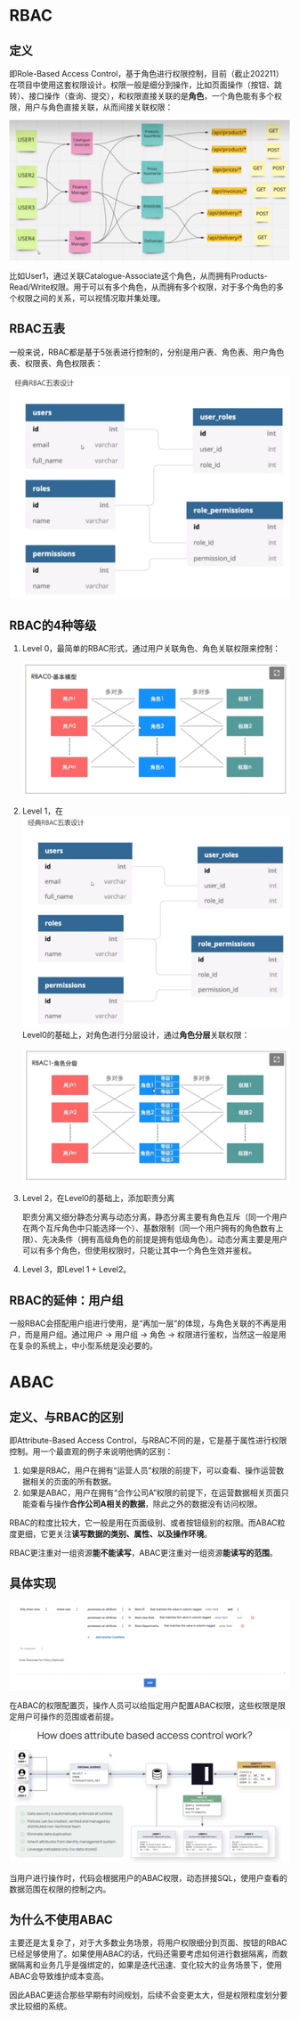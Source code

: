 # RBAC

## 定义

即Role-Based Access Control，基于角色进行权限控制，目前（截止202211）在项目中使用这套权限设计。权限一般是细分到操作，比如页面操作（按钮、跳转）、接口操作（查询、提交），和权限直接关联的是**角色**，一个角色能有多个权限，用户与角色直接关联，从而间接关联权限：

![image-20221126165930675](markdown-img/20-权限设计-RBAC和ABAC的概念与区别.assets/image-20221126165930675.png)

比如User1，通过关联Catalogue-Associate这个角色，从而拥有Products-Read/Write权限。用于可以有多个角色，从而拥有多个权限，对于多个角色的多个权限之间的关系，可以视情况取并集处理。

## RBAC五表

一般来说，RBAC都是基于5张表进行控制的，分别是用户表、角色表、用户角色表、权限表、角色权限表：

![image-20221126174008715](markdown-img/20-权限设计-RBAC和ABAC的概念与区别.assets/image-20221126174008715.png)

## RBAC的4种等级

1. Level 0，最简单的RBAC形式，通过用户关联角色、角色关联权限来控制：

   ![image-20221126173539101](markdown-img/20-权限设计-RBAC和ABAC的概念与区别.assets/image-20221126173539101.png)

2. Level 1，在![image-20221126174229049](markdown-img/20-权限设计-RBAC和ABAC的概念与区别.assets/image-20221126174229049.png)Level0的基础上，对角色进行分层设计，通过**角色分层**关联权限：

   ![image-20221126173555634](markdown-img/20-权限设计-RBAC和ABAC的概念与区别.assets/image-20221126173555634.png)

3. Level 2，在Level0的基础上，添加职责分离

   职责分离又细分静态分离与动态分离，静态分离主要有角色互斥（同一个用户在两个互斥角色中只能选择一个）、基数限制（同一个用户拥有的角色数有上限）、先决条件（拥有高级角色的前提是拥有低级角色）。动态分离主要是用户可以有多个角色，但使用权限时，只能让其中一个角色生效并鉴权。

4. Level 3，即Level 1 + Level2。

## RBAC的延伸：用户组

一般RBAC会搭配用户组进行使用，是“再加一层”的体现，与角色关联的不再是用户，而是用户组。通过用户 → 用户组 → 角色 → 权限进行鉴权，当然这一般是用在复杂的系统上，中小型系统是没必要的。

# ABAC

## 定义、与RBAC的区别

即Attribute-Based Access Control，与RBAC不同的是，它是基于属性进行权限控制。用一个最直观的例子来说明他俩的区别：

1. 如果是RBAC，用户在拥有“运营人员”权限的前提下，可以查看、操作运营数据相关的页面的所有数据。
2. 如果是ABAC，用户在拥有“合作公司A”权限的前提下，在运营数据相关页面只能查看与操作**合作公司A相关的数据**，除此之外的数据没有访问权限。

RBAC的粒度比较大，它一般是用在页面级别、或者按钮级别的权限。而ABAC粒度更细，它更关注**读写数据的类别、属性、以及操作环境**。

RBAC更注重对一组资源**能不能读写**，ABAC更注重对一组资源**能读写的范围**。

## 具体实现

![image-20221126174817973](markdown-img/20-权限设计-RBAC和ABAC的概念与区别.assets/image-20221126174817973.png)

在ABAC的权限配置页，操作人员可以给指定用户配置ABAC权限，这些权限是限定用户可操作的范围或者前提。

![image-20221126174841856](markdown-img/20-权限设计-RBAC和ABAC的概念与区别.assets/image-20221126174841856.png)

当用户进行操作时，代码会根据用户的ABAC权限，动态拼接SQL，使用户查看的数据范围在权限的控制之内。

## 为什么不使用ABAC

主要还是太复杂了，对于大多数业务场景，将用户权限细分到页面、按钮的RBAC已经足够使用了。如果使用ABAC的话，代码还需要考虑如何进行数据隔离，而数据隔离和业务几乎是强绑定的，如果是迭代迅速、变化较大的业务场景下，使用ABAC会导致维护成本变高。

因此ABAC更适合那些早期有时间规划，后续不会变更太大，但是权限粒度划分要求比较细的系统。
